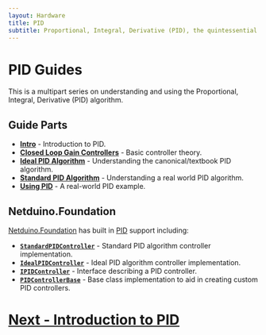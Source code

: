 ```yaml
---
layout: Hardware
title: PID
subtitle: Proportional, Integral, Derivative (PID), the quintessential industrial control algorithm.
---
```


# PID Guides

This is a multipart series on understanding and using the Proportional, Integral, Derivative (PID) algorithm.

## Guide Parts

* **[Intro](Intro)** - Introduction to PID.
* **[Closed Loop Gain Controllers](Closed_Loop_Gain_Controllers)** - Basic controller theory.
* **[Ideal PID Algorithm](Ideal_PID_Algorithm)** - Understanding the canonical/textbook PID algorithm.
* **[Standard PID Algorithm](Standard_PID_Algorithm)** - Understanding a real world PID algorithm.
* **[Using PID](Using_PID)** - A real-world PID example.

## Netduino.Foundation

[Netduino.Foundation](http://Netduino.Foundation) has built in [PID](http://netduino.foundation/API/Controllers/PID/) support including:

* **[`StandardPIDController`](http://Netduino.Foundation/API/Controllers/PID/StandardPIDController/)** - Standard PID algorithm controller implementation.
* **[`IdealPIDController`](http://Netduino.Foundation/API/Controllers/PID/IdealPIDController/)** - Ideal PID algorithm controller implementation.
* **[`IPIDController`](http://Netduino.Foundation/API/Controllers/PID/IPIDController/)** - Interface describing a PID controller.
* **[`PIDControllerBase`](http://Netduino.Foundation/API/Controllers/PID/PIDControllerBase/)** - Base class implementation to aid in creating custom PID controllers.

# [Next - Introduction to PID](Intro)